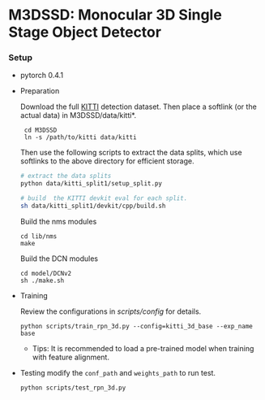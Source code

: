 # M3DSSD: Monocular 3D Single Stage Object Detector

### Setup

- pytorch 0.4.1

- Preparation

  Download the full [KITTI](http://www.cvlibs.net/datasets/kitti/eval_object.php?obj_benchmark=3d) detection dataset. Then place a softlink (or the actual data) in M3DSSD/data/kitti*.

  ```shell
   cd M3DSSD
   ln -s /path/to/kitti data/kitti
  ```

  Then use the following scripts to extract the data splits, which use softlinks to the above directory for efficient storage.

  ```sh
  # extract the data splits
  python data/kitti_split1/setup_split.py
  
  # build  the KITTI devkit eval for each split.
  sh data/kitti_split1/devkit/cpp/build.sh
  ```

  Build the nms modules

  ```
  cd lib/nms
  make
  ```

  Build the DCN modules

  ```
  cd model/DCNv2
  sh ./make.sh
  ```

  

- Training

  Review the configurations in *scripts/config* for details.

  ```
  python scripts/train_rpn_3d.py --config=kitti_3d_base --exp_name base
  ```
  - Tips: It is recommended to load a pre-trained model when training with feature alignment.

- Testing
  modify the `conf_path` and `weights_path` to run test. 
  ```
  python scripts/test_rpn_3d.py
  ```
